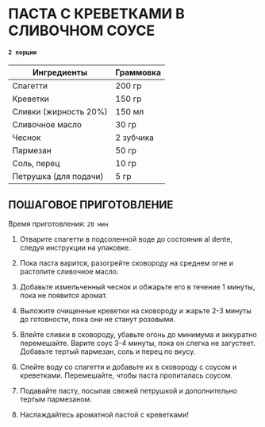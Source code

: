 # ПАСТА С КРЕВЕТКАМИ В СЛИВОЧНОМ СОУСЕ

#### `2 порции`

| Ингредиенты             | Граммовка  |
|-------------------------|------------|
| Спагетти                | 200 гр     |
| Креветки                | 150 гр     |
| Сливки (жирность 20%)   | 150 мл     |
| Сливочное масло         | 30 гр      |
| Чеснок                  | 2 зубчика  |
| Пармезан                | 50 гр      |
| Соль, перец             | 10 гр      |
| Петрушка (для подачи)   | 5 гр       |

## ПОШАГОВОЕ ПРИГОТОВЛЕНИЕ
Время приготовления: `20 мин`

1. Отварите спагетти в подсоленной воде до состояния al dente, следуя инструкции на упаковке.
2. Пока паста варится, разогрейте сковороду на среднем огне и растопите сливочное масло.
3. Добавьте измельченный чеснок и обжарьте его в течение 1 минуты, пока не появится аромат.
4. Выложите очищенные креветки на сковороду и жарьте 2-3 минуты до готовности, пока они не станут розовыми.
5. Влейте сливки в сковороду, убавьте огонь до минимума и аккуратно перемешайте. Варите соус 3-4 минуты, пока он слегка не загустеет. Добавьте тертый пармезан, соль и перец по вкусу.
6. Слейте воду со спагетти и добавьте их в сковороду с соусом и креветками. Перемешайте, чтобы паста пропиталась соусом.
7. Подавайте пасту, посыпав свежей петрушкой и дополнительно тертым пармезаном.

8. Наслаждайтесь ароматной пастой с креветками!
